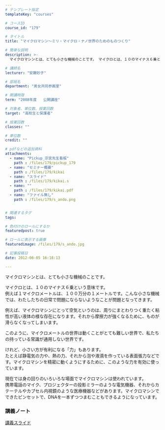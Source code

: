 ```yaml
---
# テンプレート指定
templateKey: "courses"

# コースID
course_id: "179"

# タイトル
title: "マイクロマシン〜ミリ・マイクロ・ナノ世界のためのものつくり"

# 簡単な説明
description: >-
  マイクロマシンとは、とても小さな機械のことです。 マイクロとは、１０のマイナス６乗という意味です。  例えば１マイクロメートルは、１００万分の１メートルです。こんな小さな機械では、わたしたちの日...

# 講師名
lecturer: "安藤妙子"

# 部局名
department: "男女共同参画室"

# 開講時限
term: "2008年度	公開講座"

# 対象者、単位数、授業回数
target: "高校生と保護者"

# 授業回数
classes: ""

# 単位数
credit: ""

# pdfなどの追加資料
attachments: 
  - name: "Pickup_宗宮先生看板" 
    path : /files/179/pickup_179
  - name: "セミナー概要" 
    path : /files/179/kikai
  - name: "スライド" 
    path : /files/179/kikai.s
  - name: "" 
    path : /files/179/kikai.pdf
  - name: "ファイル無し" 
    path : /files/179/s_ando.png


# 関連するタグ
tags:

# 色付けのロールにするか
featuredpost: true

# ロールに表示する画像
featuredimage: /files/179/s_ando.jpg

# 記事投稿日
date: 2012-06-05 16:18:13

---
```

マイクロマシンとは、とても小さな機械のことです。 

マイクロとは、１０のマイナス６乗という意味です。  
例えば１マイクロメートルは、１００万分の１メートルです。こんな小さな機械では、わたしたちの日常で問題にならないようなことが問題となってきます。 

例えば、マイクロマシンにとって空気というのは、周りにまとわりつく重たく粘性が高い液体の様な存在になります。それから摩擦力が強くなるために、ものが滑らなくなってしまいます。 

このように、マイクロメートルの世界は動くことがとても難しい世界で、私たちの持っている常識が通用しない世界です。 

けれど、小さい方が有利になる「力」もあります。  
たとえば静電気の力や、熱の力、それから泡や液滴を作っている表面張力などです。マイクロマシンを精密に動くようにするために、このような力を有効に使っています。 

現在では身の回りのいろいろな場面でマイクロマシンは使われています。  
携帯電話のマイク、プロジェクターの投影ミラーのような電気機器、それからカテーテルやカプセル内視鏡のような医療機器などがあります。マイクロマシンでできたピンセットで、DNAを一本ずつつまむこともできるようになっています。




### 講義ノート


[講義スライド](/files/179/kikai.pdf) 


